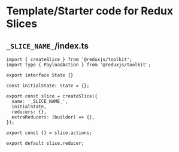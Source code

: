# Template/Starter code for Redux Slices

## `_SLICE_NAME_`/index.ts

```tsx
import { createSlice } from '@reduxjs/toolkit';
import type { PayloadAction } from '@reduxjs/toolkit';

export interface State {}

const initialState: State = {};

export const slice = createSlice({
  name: '_SLICE_NAME_',
  initialState,
  reducers: {},
  extraReducers: (builder) => {},
});

export const {} = slice.actions;

export default slice.reducer;
```
